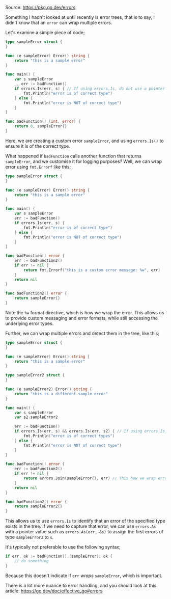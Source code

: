 Source: https://pkg.go.dev/errors

Something I hadn't looked at until recently is error trees, that is to say, I didn't know that an `error` can wrap multiple errors. 

Let's examine a simple piece of code;

```go
type sampleError struct {
}

func (e sampleError) Error() string {
	return "this is a sample error"
}

func main() {
	var s sampleError
	_, err := badFunction()
	if errors.Is(err, s) { // If using errors.Is, do not use a pointer as it will be a pointer type
		fmt.Println("error is of correct type")
	} else {
		fmt.Println("error is NOT of correct type")
	}
}

func badFunction() (int, error) {
	return 0, sampleError{}
}
```

Here, we are creating a custom error `sampleError`, and using `errors.Is()` to ensure it is of the correct type.

What happened if `badFunction` calls another function that returns `sampleError`, and we customise it for logging purposes? Well, we can wrap error using `fmt.Errorf` like this;

```go
type sampleError struct {
}

func (e sampleError) Error() string {
	return "this is a sample error"
}

func main() {
	var s sampleError
	err := badFunction()
	if errors.Is(err, s) {
		fmt.Println("error is of correct type")
	} else {
		fmt.Println("error is NOT of correct type")
	}
}

func badFunction() error {
	err := badFunction2()
	if err != nil {
		return fmt.Errorf("this is a custom error message: %w", err)
	}
	return nil
}

func badFunction2() error {
	return sampleError{}
}
```

Note the `%w` format directive, which is how we wrap the error. This allows us to provide custom messaging and error formats, while still accessing the underlying error types. 

Further, we can wrap multiple errors and detect them in the tree, like this;

```go
type sampleError struct {
}

func (e sampleError) Error() string {
	return "this is a sample error"
}

type sampleError2 struct {
}

func (e sampleError2) Error() string {
	return "this is a different sample error"
}

func main() {
	var s sampleError
	var s2 sampleError2

	err := badFunction()
	if errors.Is(err, s) && errors.Is(err, s2) { // If using errors.Is, do not use a pointer as it will be a pointer type
		fmt.Println("error is of correct types")
	} else {
		fmt.Println("error is NOT of correct type")
	}
}

func badFunction() error {
	err := badFunction2()
	if err != nil {
		return errors.Join(sampleError{}, err) // This how we wrap errors.
	}
	return nil
}

func badFunction2() error {
	return sampleError2{}
}
```

This allows us to use `errors.Is` to identify that an error of the specified type exists in the tree. If we need to capture that error, we can use `errors.As` with a pointer value such as `errors.As(err, &s)` to assign the first errors of type `sampleError2` to `s`. 

It's typically not preferable to use the following syntax;

```go
if err, ok := badFunction().(sampleError); ok {
    // do something
}
```

Because this doesn't indicate if `err` _wraps_ `sampleError`, which is important.

There is a lot more nuance to error handling, and you should look at this article: https://go.dev/doc/effective_go#errors


